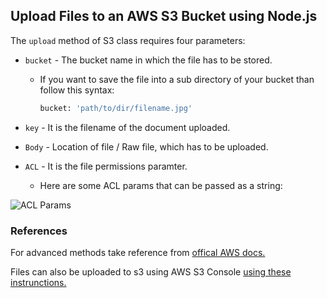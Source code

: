 ## Upload Files to an AWS S3 Bucket using Node.js

The `upload` method of S3 class requires four parameters:

- `bucket` - The bucket name in which the file has to be stored.

  - If you want to save the file into a sub directory of your bucket than follow this syntax:
    ```bash
    bucket: 'path/to/dir/filename.jpg'
    ```

- `key` - It is the filename of the document uploaded.

- `Body` - Location of file / Raw file, which has to be uploaded.

- `ACL` - It is the file permissions paramter.
  - Here are some ACL params that can be passed as a string:

![ACL Params](https://i.ibb.co/BCrqDFR/AWS-S3-ACL-png.jpg)

### References

For advanced methods take reference from [offical AWS docs.](https://docs.aws.amazon.com/sdk-for-javascript/v2/developer-guide/s3-example-creating-buckets.html)

Files can also be uploaded to s3 using AWS S3 Console [using these instrunctions.](https://docs.aws.amazon.com/AmazonS3/latest/user-guide/upload-objects.html)
